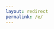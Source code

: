 ```yaml
---
layout: redirect
permalink: /e/
---
```


<script>window.location.replace('https://docs.google.com/document/d/1ntn1PLf9deSpJ_yT85J-3zUWJnXsGxJ7p2TMa_DgEXM/edit?usp=sharing');</script>

